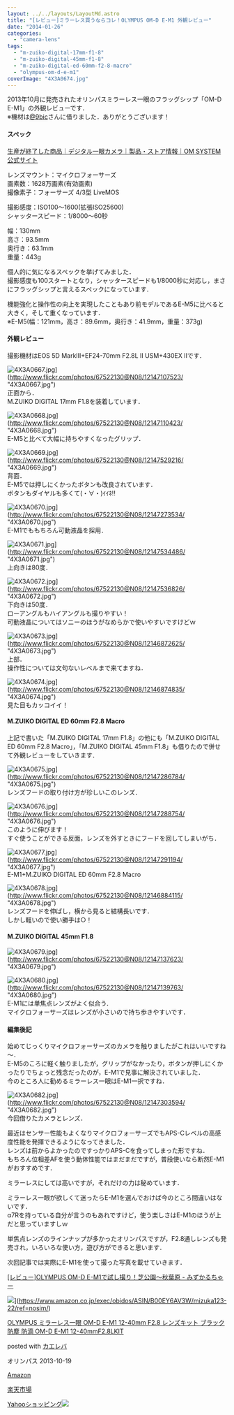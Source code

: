 ```yaml
---
layout: ../../layouts/LayoutMd.astro
title: "[レビュー]ミラーレス買うならコレ！OLYMPUS OM-D E-M1 外観レビュー"
date: "2014-01-26"
categories: 
  - "camera-lens"
tags: 
  - "m-zuiko-digital-17mm-f1-8"
  - "m-zuiko-digital-45mm-f1-8"
  - "m-zuiko-digital-ed-60mm-f2-8-macro"
  - "olympus-om-d-e-m1"
coverImage: "4X3A0674.jpg"
---
```


2013年10月に発売されたオリンパスミラーレス一眼のフラッグシップ「OM-D E-M1」の外観レビューです．  
※機材は[@9bic](https://twitter.com/9bic)さんに借りました．ありがとうございます！

#### スペック

[生産が終了した商品｜デジタル一眼カメラ｜製品・ストア情報｜OM SYSTEM公式サイト](https://jp.omsystem.com/product/dslr/record/index.html)

レンズマウント：マイクロフォーサーズ  
画素数：1628万画素(有効画素)  
撮像素子：フォーサーズ 4/3型 LiveMOS

撮影感度：ISO100～1600(拡張ISO25600)  
シャッタースピード：1/8000～60秒

幅：130mm  
高さ：93.5mm  
奥行き：63.1mm  
重量：443g

個人的に気になるスペックを挙げてみました．  
撮影感度も100スタートとなり，シャッタースピードも1/8000秒に対応し，まさにフラッグシップと言えるスペックになっています．

機能強化と操作性の向上を実現したこともあり前モデルであるE-M5に比べると大きく，そして重くなっています．  
※E-M5(幅：121mm，高さ：89.6mm，奥行き：41.9mm，重量：373g)

#### 外観レビュー

撮影機材はEOS 5D MarkⅢ+EF24-70mm F2.8L II USM+430EX IIです．

![4X3A0667.jpg](/archive/images/12147107523_e8a5859f13_b.jpg)](http://www.flickr.com/photos/67522130@N08/12147107523/ "4X3A0667.jpg")  
正面から．  
M.ZUIKO DIGITAL 17mm F1.8を装着しています．

![4X3A0668.jpg](/archive/images/12147110423_fedd80cb10_b.jpg)](http://www.flickr.com/photos/67522130@N08/12147110423/ "4X3A0668.jpg")  
E-M5と比べて大幅に持ちやすくなったグリップ．

![4X3A0669.jpg](/archive/images/12147529216_6ece3bf519_b.jpg)](http://www.flickr.com/photos/67522130@N08/12147529216/ "4X3A0669.jpg")  
背面．  
E-M5では押しにくかったボタンも改良されています．  
ボタンもダイヤルも多くて(・∀・)ｲｲﾈ!!

![4X3A0670.jpg](/archive/images/12147273534_428da14f47_b.jpg)](http://www.flickr.com/photos/67522130@N08/12147273534/ "4X3A0670.jpg")  
E-M1でももちろん可動液晶を採用．

![4X3A0671.jpg](/archive/images/12147534486_3754225424_b.jpg)](http://www.flickr.com/photos/67522130@N08/12147534486/ "4X3A0671.jpg")  
上向きは80度．

![4X3A0672.jpg](/archive/images/12147536826_1f92a66512_b.jpg)](http://www.flickr.com/photos/67522130@N08/12147536826/ "4X3A0672.jpg")  
下向きは50度．  
ローアングルもハイアングルも撮りやすい！  
可動液晶についてはソニーのほうがなめらかで使いやすいですけどｗ

![4X3A0673.jpg](/archive/images/12146872625_ae8e9e54d4_b.jpg)](http://www.flickr.com/photos/67522130@N08/12146872625/ "4X3A0673.jpg")  
上部．  
操作性については文句ないレベルまで来てますね．

![4X3A0674.jpg](/archive/images/12146874835_405c5d4084_b.jpg)](http://www.flickr.com/photos/67522130@N08/12146874835/ "4X3A0674.jpg")  
見た目もカッコイイ！

#### M.ZUIKO DIGITAL ED 60mm F2.8 Macro

上記で書いた「M.ZUIKO DIGITAL 17mm F1.8」の他にも「M.ZUIKO DIGITAL ED 60mm F2.8 Macro」，「M.ZUIKO DIGITAL 45mm F1.8」も借りたので併せて外観レビューをしていきます．

![4X3A0675.jpg](/archive/images/12147286784_14cbbbd32b_b.jpg)](http://www.flickr.com/photos/67522130@N08/12147286784/ "4X3A0675.jpg")  
レンズフードの取り付け方が珍しいこのレンズ．

![4X3A0676.jpg](/archive/images/12147288754_06f060af4c_b.jpg)](http://www.flickr.com/photos/67522130@N08/12147288754/ "4X3A0676.jpg")  
このように伸びます！  
すぐ使うことができる反面，レンズを外すときにフードを回してしまいがち．

![4X3A0677.jpg](/archive/images/12147291194_2a2c2ca18d_b.jpg)](http://www.flickr.com/photos/67522130@N08/12147291194/ "4X3A0677.jpg")  
E-M1+M.ZUIKO DIGITAL ED 60mm F2.8 Macro

![4X3A0678.jpg](/archive/images/12146884115_533366cefc_b.jpg)](http://www.flickr.com/photos/67522130@N08/12146884115/ "4X3A0678.jpg")  
レンズフードを伸ばし，横から見ると結構長いです．  
しかし軽いので使い勝手は○！

#### M.ZUIKO DIGITAL 45mm F1.8

![4X3A0679.jpg](/archive/images/12147137623_daf1a5de1f_b.jpg)](http://www.flickr.com/photos/67522130@N08/12147137623/ "4X3A0679.jpg")

![4X3A0680.jpg](/archive/images/12147139763_a1a48bd3e8_b.jpg)](http://www.flickr.com/photos/67522130@N08/12147139763/ "4X3A0680.jpg")  
E-M1には単焦点レンズがよく似合う．  
マイクロフォーサーズはレンズが小さいので持ち歩きやすいです．

#### 編集後記

始めてじっくりマイクロフォーサーズのカメラを触りましたがこれはいいですね～．  
E-M5のころに軽く触りましたが，グリップがなかったり，ボタンが押しにくかったりでちょっと残念だったのが，E-M1で見事に解決されていました．  
今のところ人に勧めるミラーレス一眼はE-M1一択ですね．

![4X3A0682.jpg](/archive/images/12147303594_e1531e2675_b.jpg)](http://www.flickr.com/photos/67522130@N08/12147303594/ "4X3A0682.jpg")  
今回借りたカメラとレンズ．

最近はセンサー性能もよくなりマイクロフォーサーズでもAPS-Cレベルの高感度性能を発揮できるようになってきました．  
レンズは前からよかったのですっかりAPS-Cを食ってしまった形ですね．  
もちろん位相差AFを使う動体性能ではまだまだですが，普段使いなら断然E-M1がおすすめです．

ミラーレスにしては高いですが，それだけの力は秘めています．

ミラーレス一眼が欲しくて迷ったらE-M1を選んでおけば今のところ間違いはないです．  
α7Rを持っている自分が言うのもあれですけど，使う楽しさはE-M1のほうが上だと思っていますしｗ

単焦点レンズのラインナップが多かったオリンパスですが，F2.8通しレンズも発売され，いろいろな使い方，遊び方ができると思います．

次回記事では実際にE-M1を使って撮った写真を載せていきます．

[\[レビュー\]OLYMPUS OM\-D E\-M1で試し撮り！芝公園～秋葉原 \- みずかるちゃー](https://mizuka123.net/archive/5223/)

![](/archive/images/41QkiMoYtqL._SL160_.jpg)](https://www.amazon.co.jp/exec/obidos/ASIN/B00EY6AV3W/mizuka123-22/ref=nosim/)

[OLYMPUS ミラーレス一眼 OM-D E-M1 12-40mm F2.8 レンズキット ブラック 防塵 防滴 OM-D E-M1 12-40mmF2.8LKIT](https://www.amazon.co.jp/exec/obidos/ASIN/B00EY6AV3W/mizuka123-22/ref=nosim/)

posted with [カエレバ](http://kaereba.com)

オリンパス 2013-10-19

[Amazon](http://www.amazon.co.jp/gp/search?keywords=OM-D%20E-M1&__mk_ja_JP=%83J%83%5E%83J%83i&tag=mizuka123-22 "アマゾン")

[楽天市場](http://hb.afl.rakuten.co.jp/hgc/032b53ee.4b34c5ee.0f4a541e.f440145e/?pc=http%3A%2F%2Fsearch.rakuten.co.jp%2Fsearch%2Fmall%2FOM-D%2520E-M1%2F-%2Ff.1-p.1-s.1-sf.0-st.A-v.2%3Fx%3D0%26scid%3Daf_ich_link_urltxt%26m%3Dhttp%3A%2F%2Fm.rakuten.co.jp%2F "楽天市場")

[Yahooショッピング![](//ad.jp.ap.valuecommerce.com/servlet/gifbanner?sid=3066752&pid=881990642)](//ck.jp.ap.valuecommerce.com/servlet/referral?sid=3066752&pid=881990642&vc_url=http%3A%2F%2Fshopping.search.yahoo.co.jp%2Fsearch%3FuIv%3Don%26ei%3DUTF-8%26tab_ex%3Dcommerce%26slider%3D0%26va%3DOM-D%2520E-M1 "Yahooショッピング")
